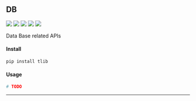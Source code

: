 ## **DB**
[![](https://img.shields.io/badge/Project-DB-yellow.svg)]()
[![](https://img.shields.io/badge/Python-2.7-green.svg)]()
[![](https://img.shields.io/badge/Python-3.6-green.svg)]()
[![](https://img.shields.io/badge/Email-tao.xu2008@outlook.com-red.svg)]()
[![](https://img.shields.io/badge/Blog-https://txu2008.github.io-red.svg)][1]

Data Base related APIs

#### Install
    pip install tlib

#### Usage
```python
# TODO
```


***
[1]: https://txu2008.github.io